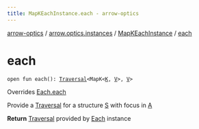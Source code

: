 ```yaml
---
title: MapKEachInstance.each - arrow-optics
---
```


[arrow-optics](../../index.html) / [arrow.optics.instances](../index.html) / [MapKEachInstance](index.html) / [each](./each.html)

# each

`open fun each(): `[`Traversal`](../../arrow.optics/-traversal.html)`<MapK<`[`K`](index.html#K)`, `[`V`](index.html#V)`>, `[`V`](index.html#V)`>`

Overrides [Each.each](../../arrow.optics.typeclasses/-each/each.html)

Provide a [Traversal](../../arrow.optics/-traversal.html) for a structure [S](../../arrow.optics.typeclasses/-each/index.html#S) with focus in [A](../../arrow.optics.typeclasses/-each/index.html#A)

**Return**
[Traversal](../../arrow.optics/-traversal.html) provided by [Each](../../arrow.optics.typeclasses/-each/index.html) instance

